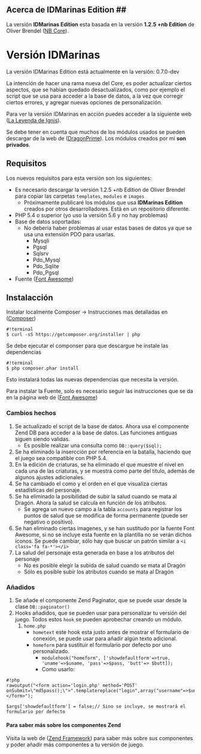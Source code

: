 ## Acerca de IDMarinas Edition ##

La versión **IDMarinas Edition** esta basada en la versión **1.2.5 +nb Edition** de Oliver Brendel ([NB Core](http://nb-core.org)).


# Versión IDMarinas #

La versión IDMarinas Edition está actualmente en la versión: 0.7.0-dev 

La intención de hacer una rama nueva del Core, es poder actualizar ciertos aspectos, que se habian quedado desactualizados, como por ejemplo el script que se usa para acceder a la base de datos, a la vez que corregir ciertos errores, y agregar nuevas opciones de personalización.

Para ver la versión IDMarinas en acción puedes acceder a la siguiente web ([La Leyenda de Ignis](http://dragonverde.infommo.es)).

Se debe tener en cuenta que muchos de los módulos usados se pueden descargar de la web de ([DragonPrime](http://dragonprime.net)). Los módulos creados por mi **son privados**.

## Requisitos ##

Los nuevos requisitos para esta versión son los siguientes:

* Es necesario descargar la versión 1.2.5 +nb Edition de Oliver Brendel para copiar las carpetas `templates`, `modules` e `images`
    * Próximamente publicaré los módulos que usa **IDMarinas Edition** creados por otros desarrolladores. Está en un repositorio diferente. 
* PHP 5.4 o superior (yo uso la versión 5.6 y no hay problemas)
* Base de datos soportadas:
    * No debería haber problemas al usar estas bases de datos ya que se usa una extensión PDO para usarlas.
        * Mysqli
        * Pgsql
        * Sqlsrv
        * Pdo_Mysql
        * Pdo_Sqlite
        * Pdo_Pgsql
* Fuente ([Font Awesome](http://fortawesome.github.io/Font-Awesome/))
        

## Instalacción ##

Instalar localmente Composer -> Instrucciones mas detalladas en ([Composer](https://getcomposer.org/doc/00-intro.md))
```
#!terminal
$ curl -sS https://getcomposer.org/installer | php
```

Se debe ejecutar el componser para que descargue he instale las dependencias
```
#!terminal
$ php composer.phar install
```

Esto instalará todas las nuevas dependencias que necesita la versión.

Para instalar la Fuente, solo es necesario seguir las instrucciones que se da en la página web de ([Font Awesome](http://fortawesome.github.io/Font-Awesome/))


### Cambios hechos ###

1. Se actualizado el script de la base de datos. Ahora usa el componente Zend DB para acceder a la base de datos. Las funciones antiguas siguen siendo validas.
    * Es posible realizar una consulta como `DB::query($sql);`
2. Se ha eliminado la insercción por referencia en la batalla, haciendo que el juego sea compatible con PHP 5.4.
3. En la edición de criaturas, se ha eliminado el que muestre el nivel en cada una de las criaturas, y se muestra como parte del titulo, además de algunos ajustes adicionales.
4. Se ha cambiado el como y el orden en el que visualiza ciertas estadísticas del personaje.
5. Se ha eliminado la posibilidad de subir la salud cuando se mata al Dragón. Ahora la salud se calcula en función de los atributos.
    * Se agrega un nuevo campo a la tabla `accounts` para registrar los puntos de salud que se modifica de forma permanente (puede ser negativo o positivo).
6. Se han eliminado ciertas imagenes, y se han sustitudo por la fuente Font Awesome, si no se incluye esta fuente en la plantilla no se verán dichos iconos. Se puede cambiar, sólo hay que buscar un patrón similar a `<i class='fa fa-*'></i>`
7. La salud del personaje esta generada en base a los atributos del personaje
    * No es posible elegir la subida de salud cuando se mata al Dragón
    * Sólo es posible subir los atributos cuando se mata al Dragón

### Añadidos ###

1. Se añade el componente Zend Paginator, que se puede usar desde la clase `DB::paginator()`
2. Hooks añadidos, que se pueden usar para personalizar tu versión del juego. Todos estos `hook` se pueden aprobechar creando un módulo.
    1. `home.php`
        * `hometext` este hook esta justo antes de mostrar el formulario de conexión, se puede usar para añadir algún texto adicional.
        * `homeform` para sustituir el formulario por defecto por uno personalizado. 
            * `modulehook("homeform", ['showdefaultform'=>true, 'uname'=>$uname, 'pass'=>$pass, 'butt'=> $butt]);`
            * Como usarlo:
```
#!php
rawoutput("<form action='login.php' method='POST' onSubmit=\"md5pass();\">".templatereplace("login",array("username"=>$uname,"password"=>$pass,"button"=>$butt))."</form>");
       
$args['showdefaultform'] = false;// Sino se incluye, se mostrará el formulario por defecto
``` 

#### Para saber más sobre los componentes Zend ####

Visita la web de ([Zend Framework](http://framework.zend.com/manual/current/en/index.html)) para saber más sobre sus componentes y poder añadir más componentes a tu versión de juego.
